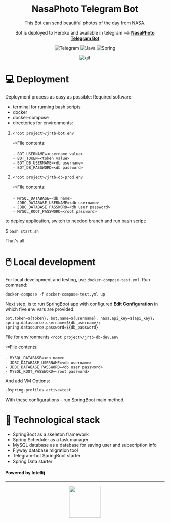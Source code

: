 <div align=center>

# NasaPhoto Telegram Bot

This Bot can send beautiful photos of the day from NASA.

Bot is deployed to Heroku and available in telegram --> [**NasaPhoto Telegram Bot**][1]


<img alt="Telegram" src="https://img.shields.io/badge/Telegram-2CA5E0?style=for-the-badge&logo=telegram&logoColor=white"/>
<img alt="Java" src="https://img.shields.io/badge/java-%23ED8B00.svg?&style=for-the-badge&logo=java&logoColor=white"/>
<img alt="Spring" src="https://img.shields.io/badge/Spring-6DB33F?style=for-the-badge&logo=spring&logoColor=white"/>



![gif][2]

</div>

# 💻 Deployment  

Deployment process as easy as possible:
Required software:
- terminal for running bash scripts
- docker
- docker-compose
- directories for environments:

1. `<root project>/jrtb-bot.env`

   🗝️File contents:
   ```    
   - BOT_USERNAME=<username value>
   - BOT_TOKEN=<token value>
   - BOT_DB_USERNAME=<db username>
   - BOT_DB_PASSWORD=<db password>

2. `<root project>/jrtb-db-prod.env`

   🗝️File contents:
   ```
   - MYSQL_DATABASE=<db name>
   - JDBC_DATABASE_USERNAME=<db username>
   - JDBC_DATABASE_PASSWORD=<db user password>
   - MYSQL_ROOT_PASSWORD=<root password>

to deploy application, switch to needed branch and run bash script:

$ `bash start.sh`

That's all.

# 🖱️ Local development
For local development and testing, use `docker-compose-test.yml`.
Run command:
```shell
docker-compose -f docker-compose-test.yml up
```
Next step, is to run SpringBoot app with configured **Edit Configuration** in which five env vars are provided:

`bot.token=${token};
bot.name=${username};
nasa.api_key=${api_key};
spring.datasource.username=${db_username};
spring.datasource.password=${db_password}`

File for environments `<root project>/jrtb-db-dev.env`

🗝️File contents:


    - MYSQL_DATABASE=<db name>
    - JDBC_DATABASE_USERNAME=<db username>
    - JDBC_DATABASE_PASSWORD=<db user password>
    - MYSQL_ROOT_PASSWORD=<root password>


And add VM Options:

`-Dspring.profiles.active=test `

With these configurations - run SpringBoot main method.

# 🧰 Technological stack 
- SpringBoot as a skeleton framework
- Spring Scheduler as a task manager
- MySQL database as a database for saving user and subscription info
- Flyway database migration tool
- Telegram-bot SpringBoot starter
- Spring Data starter

#### Powered by Intellij
___
<p align="center">
   <a href="https://www.jetbrains.com/"><img src="https://user-images.githubusercontent.com/14723332/87232472-0439e500-c3c8-11ea-8e21-f81ea3af8b70.png" width="100"></a>
</p>



[1]:https://t.me/NasaPhoto_bot
[2]:https://media.giphy.com/media/lWJCPIRMRQLmBvyGLT/giphy.gif
